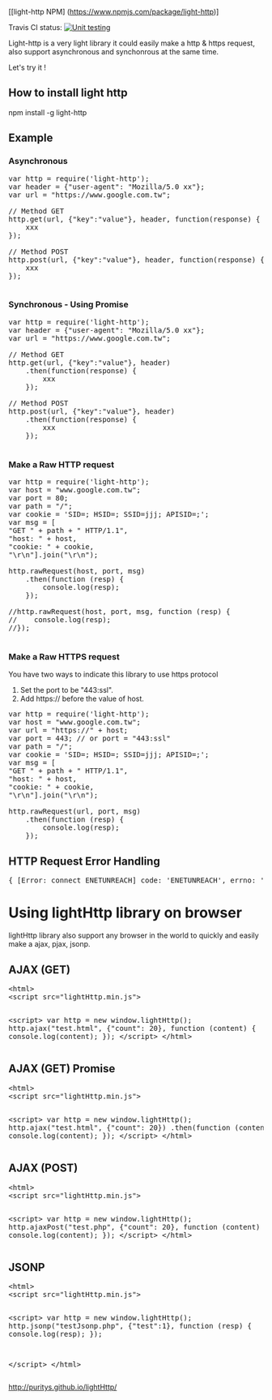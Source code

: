 
[[light-http NPM] (https://www.npmjs.com/package/light-http)]

Travis CI status: [![Unit testing](https://travis-ci.org/puritys/lightHttp.png?branch=master)](https://travis-ci.org/puritys/lightHttp.svg)

Light-http is a very light library it could easily make a http & https request, also support asynchronous and synchonrous at the same time.

Let's try it !


## How to install light http 
npm install -g light-http

## Example 

### Asynchronous 


<pre>
var http = require('light-http');
var header = {"user-agent": "Mozilla/5.0 xx"};
var url = "https://www.google.com.tw";

// Method GET
http.get(url, {"key":"value"}, header, function(response) {
    xxx
});

// Method POST
http.post(url, {"key":"value"}, header, function(response) {
    xxx
});

</pre>

### Synchronous - Using Promise

<pre>
var http = require('light-http');
var header = {"user-agent": "Mozilla/5.0 xx"};
var url = "https://www.google.com.tw";

// Method GET
http.get(url, {"key":"value"}, header)
    .then(function(response) {
        xxx
    });

// Method POST
http.post(url, {"key":"value"}, header)
    .then(function(response) {
        xxx
    });

</pre>



### Make a Raw HTTP request
<pre>
var http = require('light-http');
var host = "www.google.com.tw";
var port = 80;
var path = "/";
var cookie = 'SID=; HSID=; SSID=jjj; APISID=;';
var msg = [
"GET " + path + " HTTP/1.1",
"host: " + host,
"cookie: " + cookie,
"\r\n"].join("\r\n");

http.rawRequest(host, port, msg)
    .then(function (resp) {
        console.log(resp);
    });

//http.rawRequest(host, port, msg, function (resp) {
//    console.log(resp);
//});

</pre>

### Make a Raw HTTPS request

You have two ways to indicate this library to use https protocol

1. Set the port to be "443:ssl".
2. Add https:// before the value of host.

<pre>
var http = require('light-http');
var host = "www.google.com.tw";
var url = "https://" + host;
var port = 443; // or port = "443:ssl"
var path = "/";
var cookie = 'SID=; HSID=; SSID=jjj; APISID=;';
var msg = [
"GET " + path + " HTTP/1.1",
"host: " + host,
"cookie: " + cookie,
"\r\n"].join("\r\n");

http.rawRequest(url, port, msg)
    .then(function (resp) {
        console.log(resp);
    });
</pre>


HTTP Request Error Handling
----------------------------
<pre>
{ [Error: connect ENETUNREACH] code: 'ENETUNREACH', errno: 'ENETUNREACH', syscall: 'connect' }
</pre>


Using lightHttp library on browser
=================================

lightHttp library also support any browser in the world to quickly and easily make a ajax, pjax, jsonp.


AJAX (GET)
----------

<pre>
&lt;html>
&lt;script src="lightHttp.min.js"></script>
&lt;script>
var http = new window.lightHttp();
http.ajax("test.html", {"count": 20}, function (content) {
    console.log(content);
});
&lt;/script>
&lt;/html>
</pre>

AJAX (GET) Promise
----------

<pre>
&lt;html>
&lt;script src="lightHttp.min.js"></script>
&lt;script>
var http = new window.lightHttp();
http.ajax("test.html", {"count": 20})
    .then(function (content) {
        console.log(content);
    });
&lt;/script>
&lt;/html>
</pre>

AJAX (POST)
----------

<pre>
&lt;html>
&lt;script src="lightHttp.min.js"></script>
&lt;script>
var http = new window.lightHttp();
http.ajaxPost("test.php", {"count": 20}, function (content) {
    console.log(content);
});
&lt;/script>
&lt;/html>
</pre>

JSONP
------
<pre>
&lt;html>
&lt;script src="lightHttp.min.js"></script>
&lt;script>
var http = new window.lightHttp();
http.jsonp("testJsonp.php", {"test":1}, function (resp) {
    console.log(resp);
});

&lt;/script>
&lt;/html>
</pre>


http://puritys.github.io/lightHttp/
